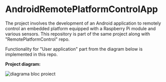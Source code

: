 # AndroidRemotePlatformControlApp

The project involves the development of an Android application to remotely control an embedded platform equipped with a Raspberry Pi module and various sensors. This repository is part of the same project along with "RemotePlatformControl" repo.

Functionality for "User application" part from the diagram below is implemented in this repo.

**Project diagram:**

![diagrama bloc proiect](https://github.com/ScaunasuArina/RemotePlatformControl/assets/44116228/85bcff20-48bc-4574-b023-28c1e9fa39b8)
